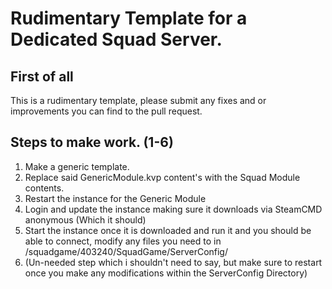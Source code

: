 # Rudimentary Template for a Dedicated Squad Server.

## First of all
This is a rudimentary template, please submit any fixes and or improvements you can find to the pull request. 

## Steps to make work. (1-6)
1. Make a generic template.
2. Replace said GenericModule.kvp content's with the Squad Module contents.
3. Restart the instance for the Generic Module
4. Login and update the instance making sure it downloads via SteamCMD anonymous (Which it should)
5. Start the instance once it is downloaded and run it and you should be able to connect, modify any files you need to in /squadgame/403240/SquadGame/ServerConfig/
6. (Un-needed step which i shouldn't need to say, but make sure to restart once you make any modifications within the ServerConfig Directory)